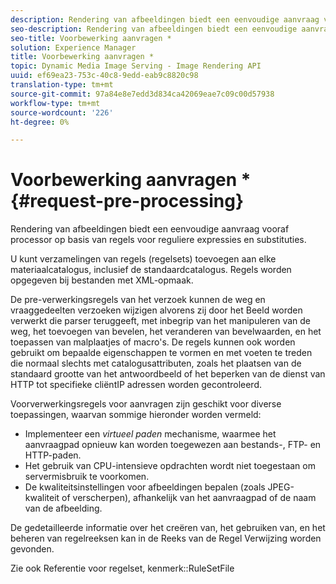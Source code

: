 ```yaml
---
description: Rendering van afbeeldingen biedt een eenvoudige aanvraag vooraf processor op basis van regels voor reguliere expressies en substituties.
seo-description: Rendering van afbeeldingen biedt een eenvoudige aanvraag vooraf processor op basis van regels voor reguliere expressies en substituties.
seo-title: Voorbewerking aanvragen *
solution: Experience Manager
title: Voorbewerking aanvragen *
topic: Dynamic Media Image Serving - Image Rendering API
uuid: ef69ea23-753c-40c8-9edd-eab9c8820c98
translation-type: tm+mt
source-git-commit: 97a84e8e7edd3d834ca42069eae7c09c00d57938
workflow-type: tm+mt
source-wordcount: '226'
ht-degree: 0%

---
```



# Voorbewerking aanvragen *{#request-pre-processing}

Rendering van afbeeldingen biedt een eenvoudige aanvraag vooraf processor op basis van regels voor reguliere expressies en substituties.

U kunt verzamelingen van regels (regelsets) toevoegen aan elke materiaalcatalogus, inclusief de standaardcatalogus. Regels worden opgegeven bij bestanden met XML-opmaak.

De pre-verwerkingsregels van het verzoek kunnen de weg en vraaggedeelten verzoeken wijzigen alvorens zij door het Beeld worden verwerkt die parser teruggeeft, met inbegrip van het manipuleren van de weg, het toevoegen van bevelen, het veranderen van bevelwaarden, en het toepassen van malplaatjes of macro&#39;s. De regels kunnen ook worden gebruikt om bepaalde eigenschappen te vormen en met voeten te treden die normaal slechts met catalogusattributen, zoals het plaatsen van de standaard grootte van het antwoordbeeld of het beperken van de dienst van HTTP tot specifieke cliëntIP adressen worden gecontroleerd.

Voorverwerkingsregels voor aanvragen zijn geschikt voor diverse toepassingen, waarvan sommige hieronder worden vermeld:

* Implementeer een *virtueel paden* mechanisme, waarmee het aanvraagpad opnieuw kan worden toegewezen aan bestands-, FTP- en HTTP-paden.
* Het gebruik van CPU-intensieve opdrachten wordt niet toegestaan om servermisbruik te voorkomen.
* De kwaliteitsinstellingen voor afbeeldingen bepalen (zoals JPEG-kwaliteit of verscherpen), afhankelijk van het aanvraagpad of de naam van de afbeelding.

De gedetailleerde informatie over het creëren van, het gebruiken van, en het beheren van regelreeksen kan in de Reeks van de Regel Verwijzing worden gevonden.

Zie ook Referentie voor regelset, kenmerk::RuleSetFile
